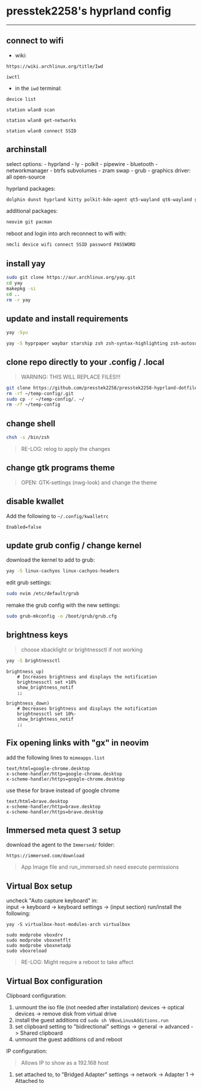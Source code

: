 # presstek2258's hyprland config

---

## connect to wifi

- wiki:
```
https://wiki.archlinux.org/title/Iwd
```  
```
iwctl
```
- in the `iwd` terminal:
```
device list
```
```
station wlan0 scan
```
```
station wlan0 get-networks
```
```
station wlan0 connect SSID
```

## archinstall

select options:
	- hyprland
	- ly
   	- polkit
   	- pipewire
   	- bluetooth
   	- networkmanager
   	- btrfs subvolumes
   	- zram swap
   	- grub
   	- graphics driver: all open-source

hyprland packages:
```bash
dolphin dunst hyprland kitty polkit-kde-agent qt5-wayland qt6-wayland grim slurp wofi xdg-desktop-portal-hyprland
```
   
additional packages:
```bash
neovim git pacman
```

reboot and login into arch
reconnect to wifi with:
```bash
nmcli device wifi connect SSID password PASSWORD
```

## install yay

```bash
sudo git clone https://aur.archlinux.org/yay.git
cd yay
makepkg -si
cd ..
rm -r yay 
```

## update and install requirements

```bash
yay -Syu
```

```bash
yay -S hyprpaper waybar starship zsh zsh-syntax-highlighting zsh-autosuggestions zoxide neovim tmux brave-bin htop ttf-jetbrains-mono ttf-font-awesome ttf-nerd-fonts-symbols ripgrep jdk libreoffice-still neofetch npm xarchiver base-devel firewalld galculator ollama-rocm tailscale thunar tldr unrar unzip zip wget nwg-look network-manager-applet blueberry xpadneo-dkms ncdu wl-clipboard obs-studio xwaylandvideobridge qogir-gtk-theme pavucontrol
```

## clone repo directly to your .config / .local

> WARNING: THIS WILL REPLACE FILES!!!

```bash
git clone https://github.com/presstek2258/presstek2258-hyprland-dotfiles.git ~/temp-config
rm -rf ~/temp-config/.git
sudo cp -r ~/temp-config/. ~/
rm -rf ~/temp-config
```

## change shell

```bash
chsh -s /bin/zsh
```

> RE-LOG: relog to apply the changes

## change gtk programs theme

> OPEN: GTK-settings (nwg-look) and change the theme

## disable kwallet

Add the following to `~/.config/kwalletrc`
```
Enabled=false
```

## update grub config / change kernel

download the kernel to add to grub:
```bash
yay -S linux-cachyos linux-cachyos-headers
```

edit grub settings:
```bash
sudo nvim /etc/default/grub
```

remake the grub config with the new settings:
```bash
sudo grub-mkconfig -o /boot/grub/grub.cfg
```

## brightness keys

> choose xbacklight or brightnessctl if not working

```bash
yay -S brightnessctl
```

```shell
brightness_up)
	# Increases brightness and displays the notification
	brightnessctl set +10%
	show_brightness_notif
	;;

brightness_down)
	# Decreases brightness and displays the notification
	brightnessctl set 10%-
	show_brightness_notif
	;;
```

## Fix opening links with "gx" in neovim

add the following lines to `mimeapps.list`

```
text/html=google-chrome.desktop
x-scheme-handler/http=google-chrome.desktop
x-scheme-handler/https=google-chrome.desktop
```

use these for brave instead of google chrome

```
text/html=brave.desktop
x-scheme-handler/http=brave.desktop
x-scheme-handler/https=brave.desktop
```

## Immersed meta quest 3 setup

download the agent to the `Immersed/` folder:

```
https://immersed.com/download
```
> App Image file and run_immersed.sh need execute permissions

## Virtual Box setup

uncheck "Auto capture keyboard" in:   
	input -> keyboard -> keyboard settings -> (input section)
run/install the following:

```
yay -S virtualbox-host-modules-arch virtualbox
```

```
sudo modprobe vboxdrv
sudo modprobe vboxnetflt
sudo modprobe vboxnetadp
sudo vboxreload
```
> RE-LOG: Might require a reboot to take affect

## Virtual Box configuration

Clipboard configuration:
1. unmount the iso file (not needed after installation)
   devices -> optical devices -> remove disk from virtual drive
2. install the guest additions cd
   `sudo sh VBoxLinusAdditions.run`
3. set clipboard setting to "bidirectional"
   settings -> general -> advanced -> Shared clipboard
4. unmount the guest additions cd and reboot

IP configuration:
> Allows IP to show as a 192.168 host
1. set attached to, to "Bridged Adapter"
   settings -> network -> Adapter 1 -> Attached to


